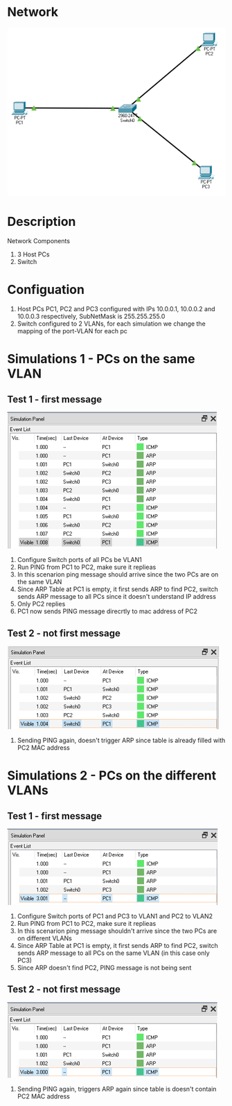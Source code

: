 # Network
![](Network.PNG)</br>
# Description
Network Components</br>
1. 3 Host PCs</br>
2. Switch</br>
# Configuation
1. Host PCs PC1, PC2 and PC3 configured with IPs 10.0.0.1, 10.0.0.2 and 10.0.0.3 respectively, SubNetMask is 255.255.255.0</br>
2. Switch configured to 2 VLANs, for each simulation we change the mapping of the port-VLAN for each pc</br>
# Simulations 1 - PCs on the same VLAN
## Test 1 - first message
![](Simulation_1_test_1.PNG)</br>
1. Configure Switch ports of all PCs be VLAN1</br>
2. Run PING from PC1 to PC2, make sure it replieas</br>
3. In this scenarion ping message should arrive since the two PCs are on the same VLAN</br>
4. Since ARP Table at PC1 is empty, it first sends ARP to find PC2, switch sends ARP message to all PCs since it doesn't understand IP address</br>
5. Only PC2 replies</br>
6. PC1 now sends PING message direcrtly to mac address of PC2</br>
## Test 2 - not first message
![](Simulation_1_test_2.PNG)</br>
1. Sending PING again, doesn't trigger ARP since table is already filled with PC2 MAC address</br>
# Simulations 2 - PCs on the different VLANs
## Test 1 - first message
![](Simulation_2_test_1.PNG)</br>
1. Configure Switch ports of PC1 and PC3 to VLAN1 and PC2 to VLAN2</br>
2. Run PING from PC1 to PC2, make sure it replieas</br>
3. In this scenarion ping message shouldn't arrive since the two PCs are on different VLANs</br>
4. Since ARP Table at PC1 is empty, it first sends ARP to find PC2, switch sends ARP message to all PCs on the same VLAN (in this case only PC3)</br>
5. Since ARP doesn't find PC2, PING message is not being sent</br>
## Test 2 - not first message
![](Simulation_2_test_2.PNG)</br>
1. Sending PING again, triggers ARP again since table is doesn't contain PC2 MAC address</br>
